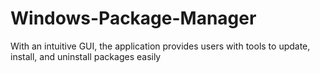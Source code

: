 # Windows-Package-Manager
With an intuitive GUI, the application provides users with tools to update, install, and uninstall packages easily
